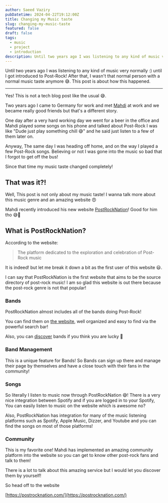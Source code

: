 ```yaml
---
author: Saeed Vaziry
pubDatetime: 2024-04-22T19:12:00Z
title: Changing my Music taste
slug: changing-my-music-taste
featured: false
draft: false
tags:
  - music
  - project
  - introduction
description: Until two years ago I was listening to any kind of music very normally :) until I got introduced to Post-Rock! After that, I wasn't that normal person with a normal music taste anymore 😅. This post is about how this happened.
---
```


Until two years ago I was listening to any kind of music very normally :) until I got introduced to Post-Rock! After that, I wasn't that normal person with a normal music taste anymore 😅. This post is about how this happened.

---

Yes! This is not a tech blog post like the usual 😅.

Two years ago I came to Germany for work and met [Mahdi](https://hazaveh.net/) at work and we became really good friends but that's a different story.

One day after a very hard working day we went for a beer in the office and Mahdi played some songs on his phone and talked about Post-Rock I was like "Dude just play something chill 😅" and he said just listen to a few of them later on.

Anyway, The same day I was heading off home, and on the way I played a few Post-Rock songs. Believing or not I was gone into the music so bad that I forgot to get off the bus!

Since that time my music taste changed completely!

## That was it?!

Well, This post is not only about my music taste! I wanna talk more about this music genre and an amazing website 😍

Mahdi recently introduced his new website [PostRockNation](https://postrocknation.com/)! Good for him tho 😅🎉

## What is PostRockNation?

According to the website:

> The platform dedicated to the exploration and celebration of Post-Rock music

It is indeed! but let me break it down a bit as the first user of this website 😃.

I can say that PostRockNation is the first website that aims to be the source directory of post-rock music! I am so glad this website is out there because the post-rock genre is not that popular!

### Bands

PostRockNation almost includes all of the bands doing Post-Rock!

You can find them on [the website](https://postrocknation.com/bands), well organized and easy to find via the powerful search bar!

Also, you can [discover](https://postrocknation.com/discover) bands if you think you are lucky 🤞

### Band Management

This is a unique feature for Bands! So Bands can sign up there and manage their page by themselves and have a close touch with their fans in the community!

### Songs

So literally I listen to music now through PostRockNation 😅! There is a very nice integration between Spotify and if you are logged in to your Spotify, You can easily listen to music on the website which is awesome no?

Also, PostRockNation has integration for many of the music listening platforms such as Spotify, Apple Music, Dizzer, and Youtube and you can find the songs on most of those platforms!

### Community

This is my favorite one! Mahdi has implemented an amazing community platform into the website so you can get to know other post-rock fans and talk to them!

There is a lot to talk about this amazing service but I would let you discover them by yourself!

So head off to the website

[https://postrocknation.com/](https://postrocknation.com/)